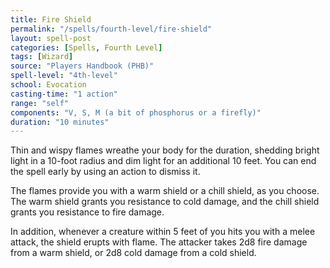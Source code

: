 ```yaml
---
title: Fire Shield
permalink: "/spells/fourth-level/fire-shield"
layout: spell-post
categories: [Spells, Fourth Level]
tags: [Wizard]
source: "Players Handbook (PHB)"
spell-level: "4th-level"
school: Evocation
casting-time: "1 action"
range: "self"
components: "V, S, M (a bit of phosphorus or a firefly)"
duration: "10 minutes"
---
```



Thin and wispy flames wreathe your body for the duration, shedding bright light in a 10-foot radius and dim light for an additional 10 feet. You can end the spell early by using an action to dismiss it.

The flames provide you with a warm shield or a chill shield, as you choose. The warm shield grants you resistance to cold damage, and the chill shield grants you resistance to fire damage.

In addition, whenever a creature within 5 feet of you hits you with a melee attack, the shield erupts with flame. The attacker takes 2d8 fire damage from a warm shield, or 2d8 cold damage from a cold shield.